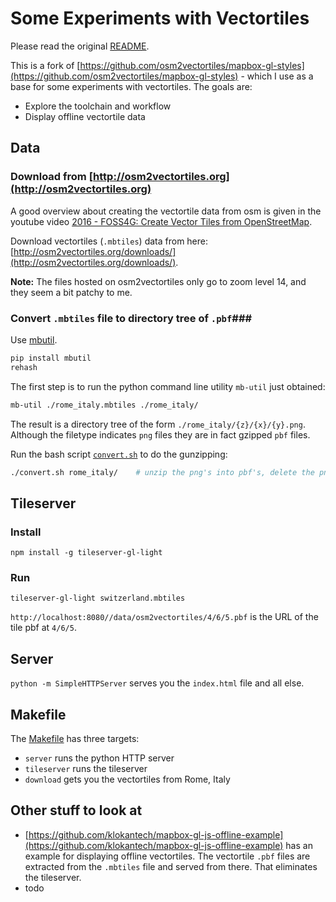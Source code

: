 # Some Experiments with Vectortiles

Please read the original [README](README-original.md).

This is a fork of [https://github.com/osm2vectortiles/mapbox-gl-styles](https://github.com/osm2vectortiles/mapbox-gl-styles) - which I use as a base for some experiments with vectortiles. The goals are:

- Explore the toolchain and workflow
- Display offline vectortile data 

## Data

### Download from [http://osm2vectortiles.org](http://osm2vectortiles.org) ###

A good overview about creating the vectortile data from osm is given in the youtube video [2016 - FOSS4G: Create Vector Tiles from OpenStreetMap](https://www.youtube.com/watch?v=D7mmXonFIqA).

Download vectortiles (`.mbtiles`) data from here: [http://osm2vectortiles.org/downloads/](http://osm2vectortiles.org/downloads/).

**Note:** The files hosted on osm2vectortiles only go to zoom level 14, and they
seem a bit patchy to me.

### Convert `.mbtiles` file to directory tree of `.pbf`###

Use [mbutil](https://github.com/mapbox/mbutil).

```bash
pip install mbutil
rehash
```

The first step is to run the python command line utility `mb-util` just obtained:

```bash
mb-util ./rome_italy.mbtiles ./rome_italy/
``` 

The result is a directory tree of the form `./rome_italy/{z}/{x}/{y}.png`. Although the filetype indicates `png` files they are in fact gzipped `pbf` files.

Run the bash script [`convert.sh`](convert.sh) to do the gunzipping:

```bash
./convert.sh rome_italy/	# unzip the png's into pbf's, delete the png's
```

## Tileserver ##

### Install

`npm install -g tileserver-gl-light`

### Run ###

`tileserver-gl-light switzerland.mbtiles`

`http://localhost:8080//data/osm2vectortiles/4/6/5.pbf` is the URL of the tile pbf at `4/6/5`.


## Server ##

`python -m SimpleHTTPServer` serves you the `index.html` file and all else.

## Makefile ##

The [Makefile](Makefile) has three targets:

- `server` runs the python HTTP server
- `tileserver` runs the tileserver
- `download` gets you the vectortiles from Rome, Italy


## Other stuff to look at ##

- [https://github.com/klokantech/mapbox-gl-js-offline-example](https://github.com/klokantech/mapbox-gl-js-offline-example) has an example for displaying offline vectortiles. The vectortile `.pbf` files are extracted from the `.mbtiles` file and served from there. That eliminates the tileserver.
- todo
